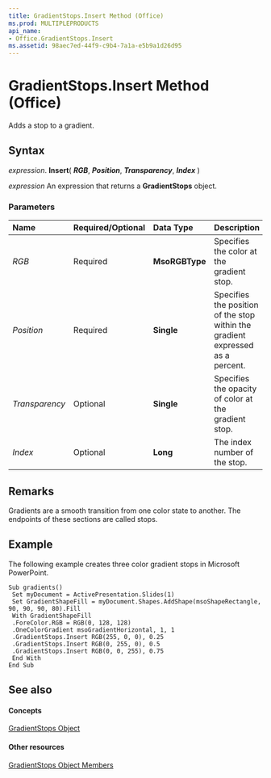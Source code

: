 ```yaml
---
title: GradientStops.Insert Method (Office)
ms.prod: MULTIPLEPRODUCTS
api_name:
- Office.GradientStops.Insert
ms.assetid: 98aec7ed-44f9-c9b4-7a1a-e5b9a1d26d95
---
```



# GradientStops.Insert Method (Office)

Adds a stop to a gradient.


## Syntax

 _expression_. **Insert**( **_RGB_**, **_Position_**, **_Transparency_**, **_Index_** )

 _expression_ An expression that returns a **GradientStops** object.


### Parameters



|**Name**|**Required/Optional**|**Data Type**|**Description**|
|:-----|:-----|:-----|:-----|
| _RGB_|Required|**MsoRGBType**|Specifies the color at the gradient stop.|
| _Position_|Required|**Single**|Specifies the position of the stop within the gradient expressed as a percent.|
| _Transparency_|Optional|**Single**|Specifies the opacity of color at the gradient stop.|
| _Index_|Optional|**Long**|The index number of the stop.|

## Remarks

Gradients are a smooth transition from one color state to another. The endpoints of these sections are called stops.


## Example

The following example creates three color gradient stops in Microsoft PowerPoint.


```
Sub gradients() 
 Set myDocument = ActivePresentation.Slides(1) 
 Set GradientShapeFill = myDocument.Shapes.AddShape(msoShapeRectangle, 90, 90, 90, 80).Fill 
 With GradientShapeFill 
 .ForeColor.RGB = RGB(0, 128, 128) 
 .OneColorGradient msoGradientHorizontal, 1, 1 
 .GradientStops.Insert RGB(255, 0, 0), 0.25 
 .GradientStops.Insert RGB(0, 255, 0), 0.5 
 .GradientStops.Insert RGB(0, 0, 255), 0.75 
 End With 
End Sub 

```


## See also


#### Concepts


[GradientStops Object](gradientstops-object-office.md)
#### Other resources


[GradientStops Object Members](gradientstops-members-office.md)

